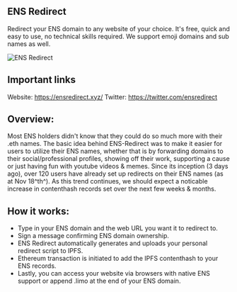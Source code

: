 ## ENS Redirect
Redirect your ENS domain to any website of your choice. It's free, quick and easy to use, no technical skills required. We support emoji domains and sub names as well.

![ENS Redirect](https://ensredirect.xyz/video.gif)

## Important links
Website: https://ensredirect.xyz/
Twitter: https://twitter.com/ensredirect

## Overview:
Most ENS holders didn't know that they could do so much more with their .eth names. The basic idea behind ENS-Redirect was to make it easier for users to utilize their ENS names, whether that is by forwarding domains to their social/professional profiles, showing off their work, supporting a cause or just having fun with youtube videos & memes. Since its inception (3 days ago), over 120 users  have already set up redirects on their ENS names (as at Nov 18^th^). As this trend continues, we should expect a noticable increase in contenthash records set over the next few weeks & months. 

## How it works:
- Type in your ENS domain and the web URL you want it to redirect to.
- Sign a message confirming ENS domain ownership.
- ENS Redirect automatically generates and uploads your personal redirect script to IPFS.
- Ethereum transaction is initiated to add the IPFS contenthash to your ENS records.
- Lastly, you can access your website via browsers with native ENS support or append .limo at the end of your ENS domain.
